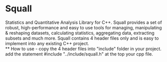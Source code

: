 # Squall
Statistics and Quantitative Analysis Library for C++. Squall provides a set of robust, high-performance and easy to use tools for managing, manipulating &amp; reshaping datasets, calculating  statistics, aggregating data, extracting subsets and much more. Squall contains 4 header files only and is easy to implement into any existing C++ project.
<br/>** How to use - copy the 4 header files into "include" folder in your project. add the statement #include "../include/squall.h" at the top your cpp file.
